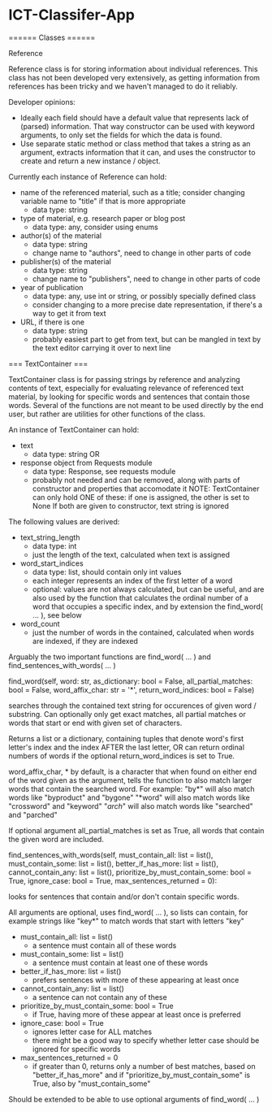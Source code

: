 # ICT-Classifer-App

====== Classes ======

 Reference

Reference class is for storing information about individual references. This class has not been developed very extensively, as getting information from references has been tricky and we haven't managed to do it reliably.

Developer opinions:
- Ideally each field should have a default value that represents lack of (parsed) information. That way constructor can be used with keyword arguments, to only set the fields for which the data is found.
- Use separate static method or class method that takes a string as an argument, extracts information that it can, and uses the constructor to create and return a new instance / object.

Currently each instance of Reference can hold:
 - name of the referenced material, such as a title; consider changing variable name to "title" if that is more appropriate
    - data type: string
 - type of material, e.g. research paper or blog post
    - data type: any, consider using enums
 - author(s) of the material
    - data type: string
    - change name to "authors", need to change in other parts of code
 - publisher(s) of the material
    - data type: string
    - change name to "publishers", need to change in other parts of code
 - year of publication
    - data type: any, use int or string, or possibly specially defined class
    - consider changing to a more precise date representation, if there's a way to get it from text
 - URL, if there is one
    - data type: string
    - probably easiest part to get from text, but can be mangled in text by the text editor carrying it over to next line

=== TextContainer ===

TextContainer class is for passing strings by reference and analyzing contents of text, especially for evaluating relevance of referenced text material, by looking for specific words and sentences that contain those words. Several of the functions are not meant to be used directly by the end user, but rather are utilities for other functions of the class.

An instance of TextContainer can hold:
- text
    - data type: string
    OR
- response object from Requests module
    - data type: Response, see requests module
    - probably not needed and can be removed, along with parts of constructor and properties that accomodate it
NOTE: TextContainer can only hold ONE of these: if one is assigned, the other is set to None
    If both are given to constructor, text string is ignored

The following values are derived:
- text_string_length
    - data type: int
    - just the length of the text, calculated when text is assigned
- word_start_indices
    - data type: list, should contain only int values
    - each integer represents an index of the first letter of a word
    - optional: values are not always calculated, but can be useful, and are also used by the function that calculates the ordinal number of a word that occupies a specific index, and by extension the find_word( ... ), see below
- word_count
    - just the number of words in the contained, calculated when words are indexed, if they are indexed

Arguably the two important functions are find_word( ... ) and find_sentences_with_words( ... )

find_word(self, word: str,
        as_dictionary: bool = False,
        all_partial_matches: bool = False,
        word_affix_char: str = '*',
        return_word_indices: bool = False)

searches through the contained text string for occurences of given word / substring. Can optionally only get exact matches, all partial matches or words that start or end with given set of characters.

Returns a list or a dictionary, containing tuples that denote word's first letter's index and the index AFTER the last letter, OR can return ordinal numbers of words if the optional return_word_indices is set to True.

word_affix_char, * by default, is a character that when found on either end of the word given as the argument, tells the function to also match larger words that contain the searched word.
For example:
"by*" will also match words like "byproduct" and "bygone"
"*word" will also match words like "crossword" and "keyword"
"*arch*" will also match words like "searched" and "parched"

If optional argument all_partial_matches is set as True, all words that contain the given word are included.


find_sentences_with_words(self,
        must_contain_all: list = list(),
        must_contain_some: list = list(),
        better_if_has_more: list = list(),
        cannot_contain_any: list = list(),
        prioritize_by_must_contain_some: bool = True,
        ignore_case: bool = True,
        max_sentences_returned = 0):

looks for sentences that contain and/or don't contain specific words.

All arguments are optional, uses find_word( ... ), so lists can contain, for example strings like "key*" to match words that start with letters "key"

- must_contain_all: list = list()
    - a sentence must contain all of these words
- must_contain_some: list = list()
    - a sentence must contain at least one of these words
- better_if_has_more: list = list()
    - prefers sentences with more of these appearing at least once
- cannot_contain_any: list = list()
    - a sentence can not contain any of these
- prioritize_by_must_contain_some: bool = True
    - if True, having more of these appear at least once is preferred
- ignore_case: bool = True
    - ignores letter case for ALL matches
    - there might be a good way to specify whether letter case should be ignored for specific words
- max_sentences_returned = 0
    - if greater than 0, returns only a number of best matches, based on "better_if_has_more" and if "prioritize_by_must_contain_some" is True, also by "must_contain_some"

Should be extended to be able to use optional arguments of find_word( ... )